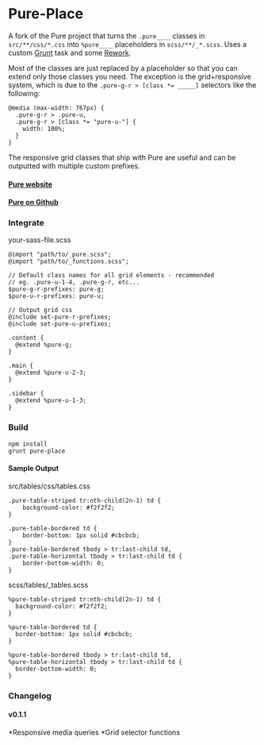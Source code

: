 Pure-Place
====

A fork of the Pure project that turns the `.pure____` classes in `src/**/css/*.css` into
`%pure____` placeholders in `scss/**/_*.scss`. Uses a custom [Grunt](http://gruntjs.com/)
task and some [Rework](https://github.com/visionmedia/rework).

Most of the classes are just replaced by a placeholder so that you can extend only those 
classes you need. The exception is the grid+responsive system, which is due to the
`.pure-g-r > [class *= _____]` selectors like the following:

    @media (max-width: 767px) {
      .pure-g-r > .pure-u,
      .pure-g-r > [class *= "pure-u-"] {
        width: 100%;
      }
    }

The responsive grid classes that ship with Pure are useful and can be outputted with
multiple custom prefixes. 

#### [Pure website](http://purecss.io/)

#### [Pure on Github](https://github.com/yui/pure)

### Integrate

your-sass-file.scss

    @import "path/to/_pure.scss";
    @import "path/to/_functions.scss";

    // Default class names for all grid elements - recommended
    // eg. .pure-u-1-4, .pure-g-r, etc...
    $pure-g-r-prefixes: pure-g;
    $pure-u-r-prefixes: pure-u;
    
    // Output grid css
    @include set-pure-r-prefixes;
    @include set-pure-u-prefixes;

    .content {
      @extend %pure-g;
    }
    
    .main {
      @extend %pure-u-2-3;
    }
    
    .sidebar {
      @extend %pure-u-1-3;
    }


### Build

    npm install
    grunt pure-place
    

#### Sample Output  

src/tables/css/tables.css   

    .pure-table-striped tr:nth-child(2n-1) td {
        background-color: #f2f2f2;
    }
    
    .pure-table-bordered td {
        border-bottom: 1px solid #cbcbcb;
    }
    .pure-table-bordered tbody > tr:last-child td,
    .pure-table-horizontal tbody > tr:last-child td {
        border-bottom-width: 0;
    }


scss/tables/_tables.scss  

    %pure-table-striped tr:nth-child(2n-1) td {
      background-color: #f2f2f2;
    }
    
    %pure-table-bordered td {
      border-bottom: 1px solid #cbcbcb;
    }
    
    %pure-table-bordered tbody > tr:last-child td,
    %pure-table-horizontal tbody > tr:last-child td {
      border-bottom-width: 0;
    }

### Changelog

#### v0.1.1
*Responsive media queries
*Grid selector functions



    
